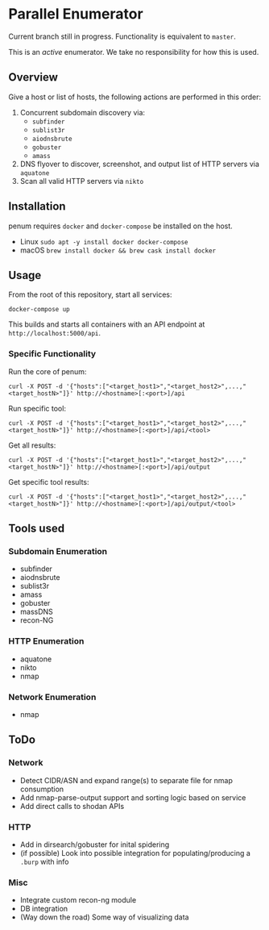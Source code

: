 # Parallel Enumerator
Current branch still in progress. Functionality is equivalent to `master`.

This is an *active* enumerator. We take no responsibility for how this is used.

## Overview
Give a host or list of hosts, the following actions are performed in this order:
1. Concurrent subdomain discovery via:
    - `subfinder`
    - `sublist3r`
    - `aiodnsbrute`
    - `gobuster`
    - `amass`
1. DNS flyover to discover, screenshot, and output list of HTTP servers via `aquatone`
1. Scan all valid HTTP servers via `nikto`

## Installation
penum requires `docker` and `docker-compose` be installed on the host.
- Linux
  `sudo apt -y install docker docker-compose`
- macOS
  `brew install docker && brew cask install docker`

## Usage
From the root of this repository, start all services:
```
docker-compose up
```

This builds and starts all containers with an API endpoint at `http://localhost:5000/api`.

### Specific Functionality
Run the core of penum:

```curl -X POST -d '{"hosts":["<target_host1>","<target_host2>",...,"<target_hostN>"]}' http://<hostname>[:<port>]/api```

Run specific tool:

```curl -X POST -d '{"hosts":["<target_host1>","<target_host2>",...,"<target_hostN>"]}' http://<hostname>[:<port>]/api/<tool>```

Get all results:

```curl -X POST -d '{"hosts":["<target_host1>","<target_host2>",...,"<target_hostN>"]}' http://<hostname>[:<port>]/api/output```

Get specific tool results:

```curl -X POST -d '{"hosts":["<target_host1>","<target_host2>",...,"<target_hostN>"]}' http://<hostname>[:<port>]/api/output/<tool>```

## Tools used
### Subdomain Enumeration
- subfinder
- aiodnsbrute
- sublist3r
- amass
- gobuster
- massDNS
- recon-NG

### HTTP Enumeration
- aquatone
- nikto
- nmap

### Network Enumeration
- nmap

## ToDo
### Network
- Detect CIDR/ASN and expand range(s) to separate file for nmap consumption
- Add nmap-parse-output support and sorting logic based on service
- Add direct calls to shodan APIs

### HTTP
- Add in dirsearch/gobuster for inital spidering
- (if possible) Look into possible integration for populating/producing a `.burp` with info

### Misc
- Integrate custom recon-ng module
- DB integration
- (Way down the road) Some way of visualizing data
